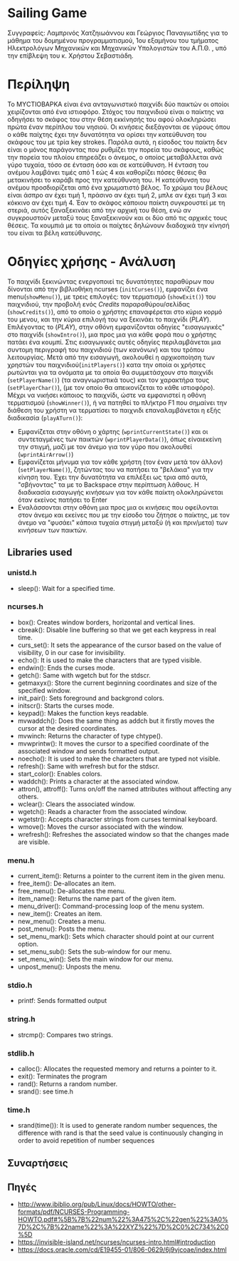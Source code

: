 # Sailing Game
Συγγραφείς: Λαμπρινός Χατζηιωάννου και Γεώργιος Παναγιωτίδης για το μάθημα
του δομημένου προγραμματισμού, 1ου εξαμήνου του τμήματος Ηλεκτρολόγων Μηχανικών
και Mηχανικών Υπολογιστών του Α.Π.Θ. , υπό την επίβλεψη του κ. Χρήστου
Σεβαστιάδη.

# Περίληψη

Το ΜΥCΤΙΟΒΑΡΚΑ είναι ένα ανταγωνιστικό παιχνίδι δύο παικτών οι οποίοι χειρίζονται από ένα ιστιοφόρο. Στόχος του παιχνιδιού είναι ο παίκτης να οδηγήσει το σκάφος του στην θέση εκκίνησής του αφού ολοκληρώσει πρώτα έναν περίπλου του νησιού. Οι κινήσεις διεξάγονται σε γύρους όπου ο κάθε παίχτης έχει την δυνατότητα να ορίσει την κατεύθυνση του σκάφους του με τρία key strokes. Παρόλα αυτά, η είσοδος του παίκτη δεν είναι ο μόνος παράγοντας που ρυθμίζει την πορεία του σκάφους, καθώς την πορεία του πλοίου επηρεάζει ο άνεμος, ο οποίος μεταβάλλεται ανά γύρο τυχαία, τόσο σε ένταση όσο και σε κατεύθυνση. Η ένταση του ανέμου λαμβάνει τιμές από 1 εώς 4 και καθορίζει πόσες θέσεις θα μετακινήσει το καράβι προς την κατεύθυνση του. Η κατεύθυνση του ανέμου προσδιορίζεται από ένα χρωματιστό βέλος. Το χρώμα του βέλους είναι άσπρο αν έχει τιμή 1, πράσινο αν έχει τιμή 2, μπλε αν έχει τιμή 3 και κόκκινο αν έχει τιμή 4. Έαν το σκάφος κάποιου παίκτη συγκρουστεί με τη στεριά, αυτός ξαναξεκινάει από την αρχική του θέση, ενώ αν συγκρουστούν μεταξύ τους ξαναξεκινούν και οι δύο από τις αρχικές τους θέσεις. Τα κουμπιά με τα οποία οι παίχτες δηλώνουν διαδοχικά την κίνησή του είναι τα βέλη κατεύθυνσης.

# Οδηγίες χρήσης - Ανάλυση

Το παιχνίδι ξεκινώντας ενεργοποιεί τις δυνατότητες παραθύρων που δίνονται από την
βιβλιοθήκη ncurses (`initCurses()`),
εμφανίζει ένα menu(`showMenu()`), με τρεις επιλογές: τον τερματισμό (`showExit()`) του
παιχνιδιού, την προβολή ενός *Credits* παραραθύρου/σελίδας (`showCredits()`), 
από το οποίο ο χρήστης επαναφέρεται στο κύριο κορμό του μενου, και την κύρια επιλογή
του να ξεκινάει το παιχνίδι (*PLAY*). Επιλέγοντας το (*PLAY*), στην οθόνη εμφανίζονται
οδηγίες "εισαγωγικές" στο παιχνίδι (`showIntro()`), μια προς μια για κάθε φορά που ο χρήστης πατάει
ένα κουμπί. Στις εισαγωγικές αυτές οδηγίες περιλαμβάνεται μια συντομη περιγραφή του
παιχνιδιού (των κανόνων) και του τρόπου λειτουργίας. Μετά από την εισαγωγή, ακολουθεί
η αρχικοποίηση των χρηστών του παιχνιδιού(`initPlayers()`) κατα την οποία οι
χρήστες ρωτώνται για τα ονόματα με τα οποία θα συμμετάσχουν στο παιχνίδι (`setPlayerName()`)
(τα αναγνωριστικά τους) και τον χαρακτήρα τους (`setPlayerChar()`),
(με τον οποίο θα απεικονίζεται το κάθε ιστιοφόρο). Μέχρι να νικήσει κάποιος το παιχνίδι, 
ώστε να εμφανιστεί η οθόνη τερματισμού (`showWinner()`), ή να πατηθεί το πλήκτρο F1 
που σημαίνει την διάθεση του χρήστη να τερματίσει το παιχνιδι επαναλαμβάνεται η εξής διαδικασία (`playATurn()`):
- Εμφανίζεται στην οθόνη ο χάρτης (`wprintCurrentState()`) και οι συντεταγμένες των παικτών
(`wprintPlayerData()`), όπως είναιεκείνη την στιγμή, μαζί με
τον άνεμο για τον γύρο που ακολουθεί (`wprintAirArrow()`)
- Εμφανίζεται μήνυμα για τον κάθε χρήστη (τον έναν μετά τον άλλον) (`setPlayerName()`),
ζητώντας του να πατήσει τα "βελάκια" για την κίνηση του. Έχει την δυνατότητα να επιλέξει ως
τρια από αυτά, "σβήνοντας" τα με το Backspace στην περίπτωση λάθους. Η διαδικασία
εισαγωγής κινήσεων για τον κάθε παίκτη ολοκληρώνεται όταν εκείνος πατήσει το Enter
- Εναλάσσονται στην οθόνη μια προς μια οι κινήσεις που οφείλονται στον άνεμο και
εκείνες που με την είσοδο του ζήτησε ο παίκτης, με τον άνεμο να "φυσάει" κάποια
τυχαία στιγμή μεταξύ (ή και πριν/μετα) των κινήσεων των παικτών.


## Libraries used

### unistd.h

- sleep(): Wait for a specified time.

### ncurses.h

- box(): Creates window borders, horizontal and vertical lines.
- cbreak(): Disable line buffering so that we get each keypress in real time.
- curs_set(): It sets the appearance of the cursor based on the value of visibility, 0 in our case for invisibility.
- echo(): It is used to make the characters that are typed visible.
- endwin(): Ends the curses mode.
- getch(): Same with wgetch but for the stdscr.
- getmaxyx(): Store the current beginning coordinates and size of the specified window.
- init_pair(): Sets foreground and backgrond colors.
- initscr(): Starts the curses mode.
- keypad(): Makes the function keys readable.
- mvwaddch(): Does the same thing as addch but it firstly moves the cursor at the desired coordinates.
- mvwinch: Returns the character of type chtype().
- mvwprintw(): It moves the cursor to a specified coordinate of the associated window and sends formatted output.
- noecho(): It is used to make the characters that are typed not visible.
- refresh(): Same with wrefresh but for the stdscr.
- start_color(): Enables colors.
- waddch(): Prints a character at the associated window.
- attron(), attroff(): Turns on/off the named attributes without affecting any others.
- wclear(): Clears the associated window.
- wgetch(): Reads a character from the associated window.
- wgetstr(): Accepts character strings from curses terminal keyboard.
- wmove(): Moves the cursor associated with the window.
- wrefresh(): Refreshes the associated window so that the changes made are visible.

### menu.h

- current_item(): Returns a pointer to the current item in the given menu.
- free_item(): De-allocates an item.
- free_menu(): De-allocates the menu.
- item_name(): Returns the name part of the given item.
- menu_driver(): Command-processing loop of the menu system.
- new_item(): Creates an item.
- new_menu(): Creates a menu.
- post_menu(): Posts the menu.
- set_menu_mark(): Sets which character should point at our current option.
- set_menu_sub(): Sets the sub-window for our menu.
- set_menu_win(): Sets the main window for our menu.
- unpost_menu(): Unposts the menu.

### stdio.h

- printf: Sends formatted output

### string.h

- strcmp(): Compares two strings.

### stdlib.h

- calloc(): Allocates the requested memory and returns a pointer to it.
- exit(): Terminates the program
- rand(): Returns a random number.
- srand(): see time.h

### time.h

- srand(time()): It is used to generate random number sequences, the difference with rand is that the seed value is continuously changing in order to avoid repetition of number sequences

## Συναρτήσεις 

## Πηγές
- http://www.ibiblio.org/pub/Linux/docs/HOWTO/other-formats/pdf/NCURSES-Programming-HOWTO.pdf#%5B%7B%22num%22%3A475%2C%22gen%22%3A0%7D%2C%7B%22name%22%3A%22XYZ%22%7D%2C0%2C734%2C0%5D
- https://invisible-island.net/ncurses/ncurses-intro.html#introduction
- https://docs.oracle.com/cd/E19455-01/806-0629/6j9vjcoae/index.html
